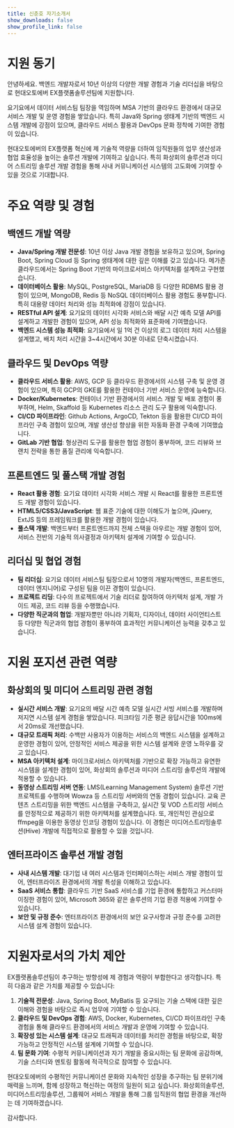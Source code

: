 ```yaml
---
title: 신춘호 자기소개서
show_downloads: false
show_profile_link: false
---
```


# 지원 동기

안녕하세요. 백엔드 개발자로서 10년 이상의 다양한 개발 경험과 기술 리더십을 바탕으로 현대오토에버 EX플랫폼솔루션팀에 지원합니다.

요기요에서 데이터 서비스팀 팀장을 역임하며 MSA 기반의 클라우드 환경에서 대규모 서비스 개발 및 운영 경험을 쌓았습니다. 특히 Java와 Spring 생태계 기반의 백엔드 시스템 개발에 강점이 있으며, 클라우드 서비스 활용과 DevOps 문화 정착에 기여한 경험이 있습니다.

현대오토에버의 EX플랫폼 혁신에 제 기술적 역량을 더하여 임직원들의 업무 생산성과 협업 효율성을 높이는 솔루션 개발에 기여하고 싶습니다. 특히 화상회의 솔루션과 미디어 스트리밍 솔루션 개발 경험을 통해 사내 커뮤니케이션 시스템의 고도화에 기여할 수 있을 것으로 기대합니다.

# 주요 역량 및 경험

## 백엔드 개발 역량
- **Java/Spring 개발 전문성**: 10년 이상 Java 개발 경험을 보유하고 있으며, Spring Boot, Spring Cloud 등 Spring 생태계에 대한 깊은 이해를 갖고 있습니다. 메가존클라우드에서는 Spring Boot 기반의 마이크로서비스 아키텍처를 설계하고 구현했습니다.
- **데이터베이스 활용**: MySQL, PostgreSQL, MariaDB 등 다양한 RDBMS 활용 경험이 있으며, MongoDB, Redis 등 NoSQL 데이터베이스 활용 경험도 풍부합니다. 특히 대용량 데이터 처리와 성능 최적화에 강점이 있습니다.
- **RESTful API 설계**: 요기요의 데이터 시각화 서비스와 배달 시간 예측 모델 API를 설계하고 개발한 경험이 있으며, API 성능 최적화와 표준화에 기여했습니다.
- **백엔드 시스템 성능 최적화**: 요기요에서 일 1억 건 이상의 로그 데이터 처리 시스템을 설계했고, 배치 처리 시간을 3~4시간에서 30분 이내로 단축시켰습니다.

## 클라우드 및 DevOps 역량
- **클라우드 서비스 활용**: AWS, GCP 등 클라우드 환경에서의 시스템 구축 및 운영 경험이 있으며, 특히 GCP의 GKE를 활용한 컨테이너 기반 서비스 운영에 능숙합니다.
- **Docker/Kubernetes**: 컨테이너 기반 환경에서의 서비스 개발 및 배포 경험이 풍부하며, Helm, Skaffold 등 Kubernetes 리소스 관리 도구 활용에 익숙합니다.
- **CI/CD 파이프라인**: Github Actions, ArgoCD, Tekton 등을 활용한 CI/CD 파이프라인 구축 경험이 있으며, 개발 생산성 향상을 위한 자동화 환경 구축에 기여했습니다.
- **GitLab 기반 협업**: 형상관리 도구를 활용한 협업 경험이 풍부하며, 코드 리뷰와 브랜치 전략을 통한 품질 관리에 익숙합니다.

## 프론트엔드 및 풀스택 개발 경험
- **React 활용 경험**: 요기요 데이터 시각화 서비스 개발 시 React를 활용한 프론트엔드 개발 경험이 있습니다.
- **HTML5/CSS3/JavaScript**: 웹 표준 기술에 대한 이해도가 높으며, jQuery, ExtJS 등의 프레임워크를 활용한 개발 경험이 있습니다.
- **풀스택 개발**: 백엔드부터 프론트엔드까지 전체 스택을 아우르는 개발 경험이 있어, 서비스 전반의 기술적 의사결정과 아키텍처 설계에 기여할 수 있습니다.

## 리더십 및 협업 경험
- **팀 리더십**: 요기요 데이터 서비스팀 팀장으로서 10명의 개발자(백엔드, 프론트엔드, 데이터 엔지니어)로 구성된 팀을 이끈 경험이 있습니다.
- **프로젝트 리딩**: 다수의 프로젝트에서 기술 리더로 참여하여 아키텍처 설계, 개발 가이드 제공, 코드 리뷰 등을 수행했습니다.
- **다양한 직군과의 협업**: 개발자뿐만 아니라 기획자, 디자이너, 데이터 사이언티스트 등 다양한 직군과의 협업 경험이 풍부하여 효과적인 커뮤니케이션 능력을 갖추고 있습니다.

# 지원 포지션 관련 역량

## 화상회의 및 미디어 스트리밍 관련 경험
- **실시간 서비스 개발**: 요기요의 배달 시간 예측 모델 실시간 서빙 서비스를 개발하며 저지연 시스템 설계 경험을 쌓았습니다. 피크타임 기준 평균 응답시간을 100ms에서 20ms로 개선했습니다.
- **대규모 트래픽 처리**: 수백만 사용자가 이용하는 서비스의 백엔드 시스템을 설계하고 운영한 경험이 있어, 안정적인 서비스 제공을 위한 시스템 설계와 운영 노하우를 갖고 있습니다.
- **MSA 아키텍처 설계**: 마이크로서비스 아키텍처를 기반으로 확장 가능하고 유연한 시스템을 설계한 경험이 있어, 화상회의 솔루션과 미디어 스트리밍 솔루션의 개발에 적용할 수 있습니다.
- **동영상 스트리밍 서버 연동**: LMS(Learning Management System) 솔루션 기반 프로젝트를 수행하며 Wowza 등 스트리밍 서버와의 연동 경험이 있습니다. 교육 콘텐츠 스트리밍을 위한 백엔드 시스템을 구축하고, 실시간 및 VOD 스트리밍 서비스를 안정적으로 제공하기 위한 아키텍처를 설계했습니다. 또, 개인적인 관심으로 ffmpeg을 이용한 동영상 인코딩 경험이 있습니다. 이 경험은 미디어스트리밍솔루션(Hive) 개발에 직접적으로 활용할 수 있을 것입니다.

## 엔터프라이즈 솔루션 개발 경험
- **사내 시스템 개발**: 대기업 내 여러 시스템과 인터페이스하는 서비스 개발 경험이 있어, 엔터프라이즈 환경에서의 개발 특성을 이해하고 있습니다.
- **SaaS 서비스 통합**: 클라우드 기반 SaaS 서비스를 기업 환경에 통합하고 커스터마이징한 경험이 있어, Microsoft 365와 같은 솔루션의 기업 환경 적용에 기여할 수 있습니다.
- **보안 및 규정 준수**: 엔터프라이즈 환경에서의 보안 요구사항과 규정 준수를 고려한 시스템 설계 경험이 있습니다.

# 지원자로서의 가치 제안

EX플랫폼솔루션팀이 추구하는 방향성에 제 경험과 역량이 부합한다고 생각합니다. 특히 다음과 같은 가치를 제공할 수 있습니다:

1. **기술적 전문성**: Java, Spring Boot, MyBatis 등 요구되는 기술 스택에 대한 깊은 이해와 경험을 바탕으로 즉시 업무에 기여할 수 있습니다.
2. **클라우드 및 DevOps 경험**: AWS, Docker, Kubernetes, CI/CD 파이프라인 구축 경험을 통해 클라우드 환경에서의 서비스 개발과 운영에 기여할 수 있습니다.
3. **확장성 있는 시스템 설계**: 대규모 트래픽과 데이터를 처리한 경험을 바탕으로, 확장 가능하고 안정적인 시스템 설계에 기여할 수 있습니다.
4. **팀 문화 기여**: 수평적 커뮤니케이션과 자기 개발을 중요시하는 팀 문화에 공감하며, 기술 스터디와 멘토링 활동에 적극적으로 참여할 수 있습니다.

현대오토에버의 수평적인 커뮤니케이션 문화와 지속적인 성장을 추구하는 팀 분위기에 매력을 느끼며, 함께 성장하고 혁신하는 여정의 일원이 되고 싶습니다. 화상회의솔루션, 미디어스트리밍솔루션, 그룹웨어 서비스 개발을 통해 그룹 임직원의 협업 환경을 개선하는 데 기여하겠습니다.

감사합니다.
